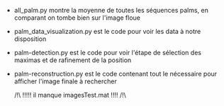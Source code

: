 - all_palm.py montre la moyenne de toutes les séquences palms, en comparant on tombe bien sur l'image floue
- palm_data_visualization.py est le code pour voir les data à notre disposition
- palm-detection.py est le code pour voir l'étape de sélection des maximas et de rafinement de la position
- palm-reconstruction.py est le code contenant tout le nécessaire pour afficher l'image finale à rechercher

  /!\ !!!!! il manque imagesTest.mat !!!! /!\
